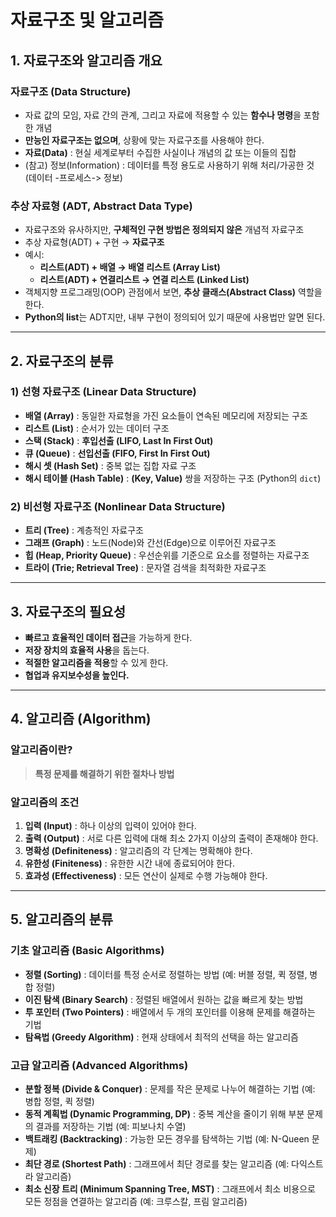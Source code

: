 # 자료구조 및 알고리즘

## 1. 자료구조와 알고리즘 개요

### 자료구조 (Data Structure)
- 자료 값의 모임, 자료 간의 관계, 그리고 자료에 적용할 수 있는 **함수나 명령**을 포함한 개념
- **만능인 자료구조는 없으며**, 상황에 맞는 자료구조를 사용해야 한다.
- **자료(Data)** : 현실 세계로부터 수집한 사실이나 개념의 값 또는 이들의 집합
- (참고) 정보(Information) : 데이터를 특정 용도로 사용하기 위해 처리/가공한 것(데이터 -프로세스-> 정보)

### 추상 자료형 (ADT, Abstract Data Type)
- 자료구조와 유사하지만, **구체적인 구현 방법은 정의되지 않은** 개념적 자료구조
- 추상 자료형(ADT) + 구현 → **자료구조**
- 예시:
  - **리스트(ADT) + 배열 → 배열 리스트 (Array List)**
  - **리스트(ADT) + 연결리스트 → 연결 리스트 (Linked List)**
- 객체지향 프로그래밍(OOP) 관점에서 보면, **추상 클래스(Abstract Class)** 역할을 한다.
- **Python의 list**는 ADT지만, 내부 구현이 정의되어 있기 때문에 사용법만 알면 된다.

---

## 2. 자료구조의 분류

### 1) 선형 자료구조 (Linear Data Structure)
- **배열 (Array)** : 동일한 자료형을 가진 요소들이 연속된 메모리에 저장되는 구조
- **리스트 (List)** : 순서가 있는 데이터 구조
- **스택 (Stack)** : **후입선출 (LIFO, Last In First Out)**
- **큐 (Queue)** : **선입선출 (FIFO, First In First Out)**
- **해시 셋 (Hash Set)** : 중복 없는 집합 자료 구조
- **해시 테이블 (Hash Table)** : **(Key, Value)** 쌍을 저장하는 구조 (Python의 `dict`)

### 2) 비선형 자료구조 (Nonlinear Data Structure)
- **트리 (Tree)** : 계층적인 자료구조
- **그래프 (Graph)** : 노드(Node)와 간선(Edge)으로 이루어진 자료구조
- **힙 (Heap, Priority Queue)** : 우선순위를 기준으로 요소를 정렬하는 자료구조
- **트라이 (Trie; Retrieval Tree)** : 문자열 검색을 최적화한 자료구조

---

## 3. 자료구조의 필요성
- **빠르고 효율적인 데이터 접근**을 가능하게 한다.
- **저장 장치의 효율적 사용**을 돕는다.
- **적절한 알고리즘을 적용**할 수 있게 한다.
- **협업과 유지보수성을 높인다.**

---

## 4. 알고리즘 (Algorithm)

### 알고리즘이란?
> **특정 문제를 해결하기 위한 절차나 방법**

### 알고리즘의 조건
1. **입력 (Input)** : 하나 이상의 입력이 있어야 한다.
2. **출력 (Output)** : 서로 다른 입력에 대해 최소 2가지 이상의 출력이 존재해야 한다.
3. **명확성 (Definiteness)** : 알고리즘의 각 단계는 명확해야 한다.
4. **유한성 (Finiteness)** : 유한한 시간 내에 종료되어야 한다.
5. **효과성 (Effectiveness)** : 모든 연산이 실제로 수행 가능해야 한다.

---

## 5. 알고리즘의 분류

### 기초 알고리즘 (Basic Algorithms)
- **정렬 (Sorting)** : 데이터를 특정 순서로 정렬하는 방법 (예: 버블 정렬, 퀵 정렬, 병합 정렬)
- **이진 탐색 (Binary Search)** : 정렬된 배열에서 원하는 값을 빠르게 찾는 방법
- **투 포인터 (Two Pointers)** : 배열에서 두 개의 포인터를 이용해 문제를 해결하는 기법
- **탐욕법 (Greedy Algorithm)** : 현재 상태에서 최적의 선택을 하는 알고리즘


### 고급 알고리즘 (Advanced Algorithms)
- **분할 정복 (Divide & Conquer)** : 문제를 작은 문제로 나누어 해결하는 기법 (예: 병합 정렬, 퀵 정렬)
- **동적 계획법 (Dynamic Programming, DP)** : 중복 계산을 줄이기 위해 부분 문제의 결과를 저장하는 기법 (예: 피보나치 수열)
- **백트래킹 (Backtracking)** : 가능한 모든 경우를 탐색하는 기법 (예: N-Queen 문제)
- **최단 경로 (Shortest Path)** : 그래프에서 최단 경로를 찾는 알고리즘 (예: 다익스트라 알고리즘)
- **최소 신장 트리 (Minimum Spanning Tree, MST)** : 그래프에서 최소 비용으로 모든 정점을 연결하는 알고리즘 (예: 크루스칼, 프림 알고리즘)